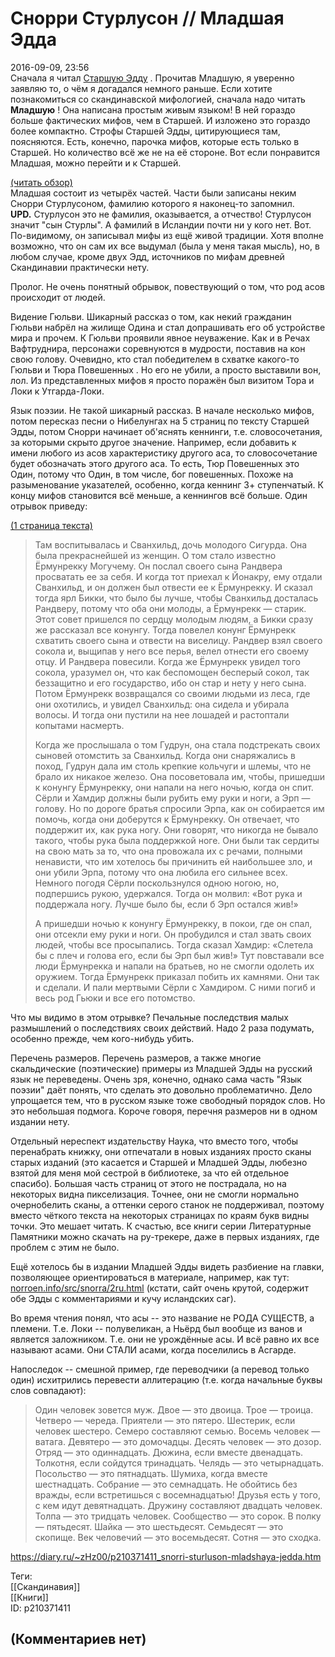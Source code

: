 Снорри Стурлусон // Младшая Эдда
================================

  
2016-09-09, 23:56  
 Сначала я читал  [Старшую Эдду](Старшая%20Эдда)  . Прочитав Младшую, я уверенно заявляю то, о чём я догадался немного раньше. Если хотите познакомиться со скандинавской мифологией, сначала надо читать  **Младшую**  ! Она написана простым живым языком! В ней гораздо больше фактических мифов, чем в Старшей. И изложено это гораздо более компактно. Строфы Старшей Эдды, цитирующиеся там, поясняются. Есть, конечно, парочка мифов, которые есть только в Старшей. Но количество всё же не на её стороне. Вот если понравится Младшая, можно перейти и к Старшей.   
   
  [(читать обзор)](https://zHz00.diary.ru/p210371411.htm?index=2#linkmore210371411m2)      
 Младшая состоит из четырёх частей. Части были записаны неким Снорри Стурлусоном, фамилию которого я наконец-то запомнил.   
  **UPD.**  Стурлусон это не фамилия, оказывается, а отчество! Стурлусон значит "сын Стурлы". А фамилий в Исландии почти ни у кого нет. Вот.   
 По-видимому, он записывал мифы из ещё живой традиции. Хотя вполне возможно, что он сам их все выдумал (была у меня такая мысль), но, в любом случае, кроме двух Эдд, источников по мифам древней Скандинавии практически нету.   
   
 Пролог. Не очень понятный обрывок, повествующий о том, что род асов происходит от людей.   
   
 Видение Гюльви. Шикарный рассказ о том, как некий гражданин Гюльви набрёл на жилище Одина и стал допрашивать его об устройстве мира и прочем. К Гюльви проявили явное неуважение. Как и в Речах Вафтруднира, персонажи соревнуются в мудрости, поставив на кон свою голову. Очевидно, кто стал победителем в схватке какого-то Гюльви и   Тюра Повешенных   . Но его не убили, а просто выставили вон, лол. Из представленных мифов я просто поражён был визитом Тора и Локи к Утгарда-Локи.   
   
 Язык поэзии. Не такой шикарный рассказ. В начале несколько мифов, потом пересказ песни о Нибелунгах на 5 страниц по тексту Старшей Эдды, потом Снорри начинает об'яснять кеннинги, т.е. словосочетания, за которыми скрыто другое значение. Например, если добавить к имени любого из асов характеристику другого аса, то словосочетание будет обозначать этого другого аса. То есть, Тюр Повешенных это Один, потому что Один, в том числе, бог повешенных. Похоже на разыменование указателей, особенно, когда кеннинг 3+ ступенчатый. К концу мифов становится всё меньше, а кеннингов всё больше. Один отрывок приведу:   
   
  [(1 страница текста)](https://zHz00.diary.ru/p210371411.htm?index=1#linkmore210371411m1)    
>  Там воспитывалась и Сванхильд, дочь молодого Сигурда. Она была прекраснейшей из женщин. О том стало известно Ёрмунрекку Могучему. Он послал своего сына Рандвера просватать ее за себя. И когда тот приехал к Йонакру, ему отдали Сванхильд, и он должен был отвести ее к Ёрмунрекку. И сказал тогда ярл Бикки, что было бы лучше, чтобы Сванхильд досталась Рандверу, потому что оба они молоды, а Ёрмунрекк — старик. Этот совет пришелся по сердцу молодым людям, а Бикки сразу же рассказал все конунгу. Тогда повелел конунг Ёрмунрекк схватить своего сына и отвести на виселицу. Рандвер взял своего сокола и, выщипав у него все перья, велел отнести его своему отцу. И Рандвера повесили. Когда же Ёрмунрекк увидел того сокола, уразумел он, что как беспомощен бесперый сокол, так беззащитно и его государство, ибо он стар и нету у него сына. Потом Ёрмунрекк возвращался со своими людьми из леса, где они охотились, и увидел Сванхильд: она сидела и убирала волосы. И тогда они пустили на нее лошадей и растоптали копытами насмерть.   
>    
>  Когда же прослышала о том Гудрун, она стала подстрекать своих сыновей отомстить за Сванхильд. Когда они снаряжались в поход, Гудрун дала им столь крепкие кольчуги и шлемы, что не брало их никакое железо. Она посоветовала им, чтобы, пришедши к конунгу Ёрмунрекку, они напали на него ночью, когда он спит. Сёрли и Хамдир должны были рубить ему руки и ноги, а Эрп — голову. Но по дороге братья спросили Эрпа, как он собирается им помочь, когда они доберутся к Ёрмунрекку. Он отвечает, что поддержит их, как рука ногу. Они говорят, что никогда не бывало такого, чтобы рука была поддержкой ноге. Они были так сердиты на свою мать за то, что она провожала их с речами, полными ненависти, что им хотелось бы причинить ей наибольшее зло, и они убили Эрпа, потому что она любила его сильнее всех. Немного погодя Сёрли поскользнулся одною ногою, но, подпершись рукою, удержался. Тогда он молвил: «Вот рука и поддержала ногу. Лучше было бы, если б Эрп остался жив!»   
>    
>  А пришедши ночью к конунгу Ёрмунрекку, в покои, где он спал, они отсекли ему руки и ноги. Он пробудился и стал звать своих людей, чтобы все просыпались. Тогда сказал Хамдир: «Слетела бы с плеч и голова его, если бы Эрп был жив!» Тут повставали все люди Ёрмунрекка и напали на братьев, но не смогли одолеть их оружием. Тогда Ёрмунрекк приказал побить их камнями. Они так и сделали. И пали мертвыми Сёрли с Хамдиром. С ними погиб и весь род Гьюки и все его потомство. 

     
   
 Что мы видимо в этом отрывке? Печальные последствия малых размышлений о последствиях своих действий. Надо 2 раза подумать, особенно прежде, чем кого-нибудь убить.   
   
 Перечень размеров. Перечень размеров, а также многие скальдические (поэтические) примеры из Младшей Эдды на русский язык не переведены. Очень зря, конечно, однако сама часть "Язык поэзии" даёт понять, что сделать это довольно проблематично. Дело упрощается тем, что в русском языке тоже свободный порядок слов. Но это небольшая подмога. Короче говоря, перечня размеров ни в одном издании нету.   
   
 Отдельный нереспект издательству Наука, что вместо того, чтобы перенабрать книжку, они отпечатали в новых изданиях просто сканы старых изданий (это касается и Старшей и Младшей Эдды, любезно взятой для меня мой сестрой в библиотеке, за что ей отдельное спасибо). Большая часть страниц от этого не пострадала, но на некоторых видна пикселизация. Точнее, они не смогли нормально очернобелить сканы, а оттенки серого станок не поддерживал, поэтому вместо чёткого текста на некоторых страницах по краям букв видны точки. Это мешает читать. К счастью, все книги серии Литературные Памятники можно скачать на ру-трекере, даже в первых изданиях, где проблем с этим не было.   
   
 Ещё хотелось бы в издании Младшей Эдды видеть разбиение на главки, позволяющее ориентироваться в материале, например, как тут:  [norroen.info/src/snorra/2ru.html](http://norroen.info/src/snorra/2ru.html)  (кстати, сайт очень крутой, содержит обе Эдды с комментариями и кучу исландских саг).   
   
 Во время чтения понял, что асы -- это название не РОДА СУЩЕСТВ, а племени. Т.е. Локи -- полувеликан, а Ньёрд был вообще из ванов и является заложником. Т.е. они не урождённые асы. И всё равно их все называют асами. Они СТАЛИ асами, когда поселились в Асгарде.   
   
 Напоследок -- смешной пример, где переводчики (а перевод только один) исхитрились перевести аллитерацию (т.е. когда начальные буквы слов совпадают):   
   
 
>  Один человек зовется муж. Двое — это двоица. Трое — троица. Четверо — череда. Приятели — это пятеро. Шестерик, если человек шестеро. Семеро составляют семью. Восемь человек — ватага. Девятеро — это домочадцы. Десять человек — это дозор. Отряд — это одиннадцать. Дюжина, если вместе двенадцать. Толкотня, если сойдутся тринадцать. Челядь — это четырнадцать. Посольство — это пятнадцать. Шумиха, когда вместе шестнадцать. Собрание — это семнадцать. Не обойтись без вражды, если встретишься с восемнадцатью! Друзья есть у того, с кем идут девятнадцать. Дружину составляют двадцать человек. Толпа — это тридцать человек. Сообщество — это сорок. В полку — пятьдесят. Шайка — это шестьдесят. Семьдесят — это скопище. Век человечий — это восемьдесят. Сотня — это сходка. 

     
  
<https://diary.ru/~zHz00/p210371411_snorri-sturluson-mladshaya-jedda.htm>  
  
Теги:  
[[Скандинавия]]  
[[Книги]]  
ID: p210371411  


(Комментариев нет)
------------------